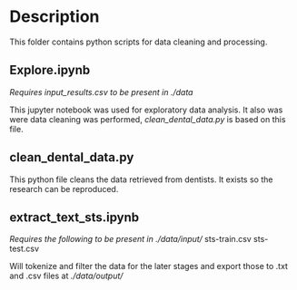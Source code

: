 # Description

This folder contains python scripts for data cleaning and processing.

## Explore.ipynb

*Requires input_results.csv to be present in ./data*

This jupyter notebook was used for exploratory data analysis.
It also was were data cleaning was performed, *clean_dental_data.py* is based on this file.

## clean_dental_data.py

This python file cleans the data retrieved from dentists.
It exists so the research can be reproduced.

## extract_text_sts.ipynb

*Requires the following to be present in ./data/input/*
sts-train.csv
sts-test.csv

Will tokenize and filter the data for the later stages and export those to .txt and .csv files at *./data/output/*


